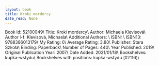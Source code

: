 ```yaml
---
layout: book
title: Kroki mordercy
date_read: None
---
```


Book Id: 52100049\ 
Title: Kroki mordercy\ 
Author: Michaela Klevisová\ 
Author l-f: Klevisová, Michaela\ 
Additional Authors: \ 
ISBN: \ 
ISBN13: 9788366013179\ 
My Rating: 0\ 
Average Rating: 3.80\ 
Publisher: Stara Szkoła\ 
Binding: Paperback\ 
Number of Pages: 440\ 
Year Published: 2019\ 
Original Publication Year: 2007\ 
Date Added: 2021/01/18\ 
Bookshelves: kupka-wstydu\ 
Bookshelves with positions: kupka-wstydu (#2116)\ 

